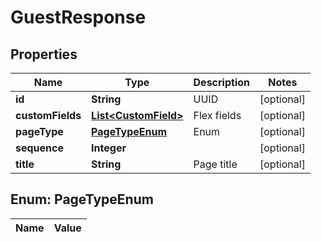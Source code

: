 

# GuestResponse

## Properties

Name | Type | Description | Notes
------------ | ------------- | ------------- | -------------
**id** | **String** | UUID |  [optional]
**customFields** | [**List&lt;CustomField&gt;**](CustomField.md) | Flex fields |  [optional]
**pageType** | [**PageTypeEnum**](#PageTypeEnum) | Enum |  [optional]
**sequence** | **Integer** |  |  [optional]
**title** | **String** | Page title |  [optional]


## Enum: PageTypeEnum

Name | Value
---- | -----




